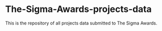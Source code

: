 # The-Sigma-Awards-projects-data
This is the repository of all projects data submitted to The Sigma Awards.
